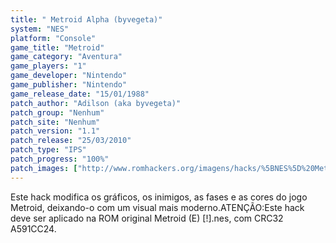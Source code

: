 ```yaml
---
title: " Metroid Alpha (byvegeta)"
system: "NES"
platform: "Console"
game_title: "Metroid"
game_category: "Aventura"
game_players: "1"
game_developer: "Nintendo"
game_publisher: "Nintendo"
game_release_date: "15/01/1988"
patch_author: "Adilson (aka byvegeta)"
patch_group: "Nenhum"
patch_site: "Nenhum"
patch_version: "1.1"
patch_release: "25/03/2010"
patch_type: "IPS"
patch_progress: "100%"
patch_images: ["http://www.romhackers.org/imagens/hacks/%5BNES%5D%20Metroid%20Alpha%20-%20byvegeta%20-%201.png","http://www.romhackers.org/imagens/hacks/%5BNES%5D%20Metroid%20Alpha%20-%20byvegeta%20-%202.png","http://www.romhackers.org/imagens/hacks/%5BNES%5D%20Metroid%20Alpha%20-%20byvegeta%20-%203.png"]
---
```

Este hack modifica os gráficos, os inimigos, as fases e as cores do jogo Metroid, deixando-o com um visual mais moderno.ATENÇÃO:Este hack deve ser aplicado na ROM original Metroid (E) [!].nes, com CRC32 A591CC24.